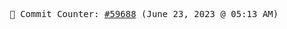 <p align="center">
    <samp>
        📮 Commit Counter: <a href="https://github.com/Javascript-void0/Javascript-void0/commits/main">#59688</a> (June 23, 2023 @ 05:13 AM)
    </samp>
</p>